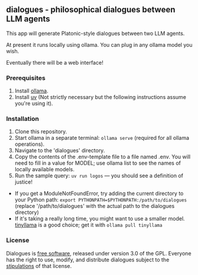 ## dialogues - philosophical dialogues between LLM agents
This app will generate Platonic-style dialogues between two LLM agents.

At present it runs locally using ollama. You can plug in any ollama model you wish.

Eventually there will be a web interface!

### Prerequisites
1. Install [ollama](https://ollama.com/).
2. Install [uv](https://docs.astral.sh/uv/getting-started/installation/) (Not strictly necessary but the following instructions assume you're using it).

### Installation
1. Clone this repository.
2. Start ollama in a separate terminal: ```ollama serve``` (required for all ollama operations).
3. Navigate to the 'dialogues' directory.
4. Copy the contents of the .env-template file to a file named .env. You will need to fill in a value for MODEL; use ollama list to see the names of locally available models.
5. Run the sample query: ```uv run logos``` — you should see a definition of justice!
  * If you get a ModuleNotFoundError, try adding the current directory to your Python path: ```export PYTHONPATH=$PYTHONPATH:/path/to/dialogues``` (replace '/path/to/dialogues' with the actual path to the dialogues directory)
  * If it's taking a really long time, you might want to use a smaller model. [tinyllama](https://ollama.com/library/tinyllama) is a good choice; get it with ```ollama pull tinyllama```

### License
Dialogues is [free software](https://www.fsf.org/about/what-is-free-software), released under version 3.0 of the GPL. Everyone has the right to use, modify, and distribute dialogues subject to the [stipulations](https://github.com/jwjacobson/dialogues/blob/main/LICENSE) of that license.
